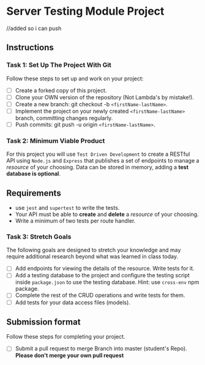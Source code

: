 # Server Testing Module Project
//added so i can push 

## Instructions

### Task 1: Set Up The Project With Git

Follow these steps to set up and work on your project:

- [ ] Create a forked copy of this project.
- [ ] Clone your OWN version of the repository (Not Lambda's by mistake!).
- [ ] Create a new branch: git checkout -b `<firstName-lastName>`.
- [ ] Implement the project on your newly created `<firstName-lastName>` branch, committing changes regularly.
- [ ] Push commits: git push -u origin `<firstName-lastName>`.

### Task 2: Minimum Viable Product

For this project you will use `Test Driven Development` to create a RESTful API using `Node.js` and `Express` that publishes a set of endpoints to manage a _resource_ of your choosing. Data can be stored in memory, adding a **test database is optional**.

## Requirements

- use `jest` and `supertest` to write the tests.
- Your API must be able to **create** and **delete** a _resource_ of your choosing.
- Write a minimum of two tests per route handler.

### Task 3: Stretch Goals

The following goals are designed to stretch your knowledge and may require additional research beyond what was learned in class today.

- [ ] Add endpoints for viewing the details of the resource. Write tests for it.
- [ ] Add a testing database to the project and configure the testing script inside `package.json` to use the testing database. Hint: use `cross-env` npm package.
- [ ] Complete the rest of the CRUD operations and write tests for them.
- [ ] Add tests for your data access files (models).

## Submission format

Follow these steps for completing your project.

- [ ] Submit a pull request to merge <firstName-lastName> Branch into master (student's  Repo). **Please don't merge your own pull request**
